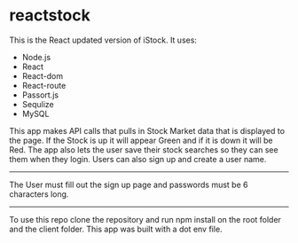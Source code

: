# reactstock

This is the React updated version of iStock.
It uses:
* Node.js
* React
* React-dom
* React-route
* Passort.js
* Sequlize
* MySQL

This app makes API calls that pulls in Stock Market data that is displayed to the page.
If the Stock is up it will appear Green and if it is down it will be Red.
The app also lets the user save their stock searches so they can see them when they login.
Users can also sign up and create a user name. 
*********************************************************
The User must fill out the sign up page and passwords must be 6 characters long.
*********************************************************
To use this repo clone the repository and run npm install on the root folder and the client folder.
This app was built with a dot env file.
